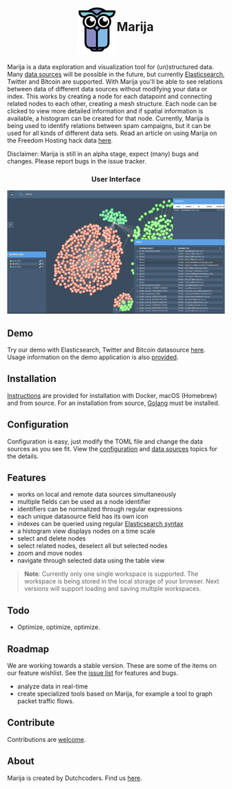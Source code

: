 <h1 align="center"><img align="middle" src="https://github.com/dutchcoders/marija-screenshots/blob/master/marija.png?raw=true">Marija</h1>

Marija is a data exploration and visualization tool for (un)structured data. Many [data sources](https://github.com/Einzelganger/marija/wiki/Datasources) will be possible in the future, but currently [Elasticsearch](https://www.elastic.co/), Twitter and Bitcoin are supported. With Marija you'll be able to see relations between data of different data sources without modifying your data or index. This works by creating a node for each datapoint and connecting related nodes to each other, creating a mesh structure. Each node can be clicked to view more detailed information and if spatial information is available, a histogram can be created for that node. Currently, Marija is being used to identify relations between spam campaigns, but it can be used for all kinds of different data sets. Read an article on using Marija on the Freedom Hosting hack data [here](https://hackernoon.com/analysing-freedom-hosting-ii-data-with-marija-fe64984a4e7f).

Disclaimer: Marija is still in an alpha stage, expect (many) bugs and changes. Please report bugs in the issue tracker.

<h3 align="center">User Interface</h3>

![](https://github.com/dutchcoders/marija-screenshots/blob/master/Screen%20Shot%202016-11-17%20at%2009.46.31.png?raw=true)

## Demo
Try our demo with Elasticsearch, Twitter and Bitcoin datasource [here](http://demo.marija.io). Usage information on the demo application is also [provided](https://github.com/Einzelganger/marija/wiki/Demo). 

## Installation
[Instructions](https://github.com/Einzelganger/marija/wiki/Installation) are provided for installation with Docker, macOS (Homebrew) and from source. For an installation from source, [Golang](https://golang.org/) must be installed.

## Configuration
Configuration is easy, just modify the TOML file and change the data sources as you see fit.
View the [configuration](https://github.com/Einzelganger/marija/wiki/Configuration) and [data sources](https://github.com/Einzelganger/marija/wiki/Datasources) topics for the details.

## Features

* works on local and remote data sources simultaneously
* multiple fields can be used as a node identifier
* identifiers can be normalized through regular expressions
* each unique datasource field has its own icon
* indexes can be queried using regular [Elasticsearch syntax](https://lucene.apache.org/core/2_9_4/queryparsersyntax.html)
* a histogram view displays nodes on a time scale
* select and delete nodes
* select related nodes, deselect all but selected nodes
* zoom and move nodes
* navigate through selected data using the table view


> **Note**: Currently only one single workspace is supported. The workspace is being stored in the local storage of your browser. Next versions will support loading and saving multiple workspaces.

## Todo

* Optimize, optimize, optimize.

## Roadmap

We are working towards a stable version. These are some of the items on our feature wishlist. See the [issue list](https://github.com/Einzelganger/marija/issues) for features and bugs.

* analyze data in real-time
* create specialized tools based on Marija, for example a tool to graph packet traffic flows. 


## Contribute

Contributions are [welcome](https://github.com/Einzelganger/marija/wiki/Contribution_Guide).

## About

Marija is created by Dutchcoders. Find us [here](https://github.com/Einzelganger/marija/wiki/About).

